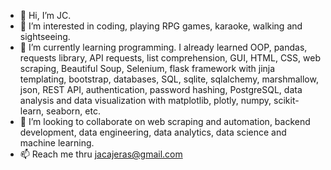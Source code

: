 - 👋 Hi, I’m JC.
- 👀 I’m interested in coding, playing RPG games, karaoke, walking and sightseeing.
- 🌱 I’m currently learning programming. I already learned OOP, pandas, requests library, API requests, list comprehension, GUI, HTML, CSS, web scraping, Beautiful Soup, Selenium, flask framework with jinja templating, bootstrap, databases, SQL, sqlite, sqlalchemy, marshmallow, json, REST API, authentication, password hashing, PostgreSQL,  data analysis and data visualization with matplotlib, plotly, numpy, scikit-learn, seaborn, etc.
- 💞️ I’m looking to collaborate on web scraping and automation, backend development, data engineering, data analytics, data science and machine learning.
- 📫 Reach me thru jacajeras@gmail.com

<!---
Jhenda2022/Jhenda2022 is a ✨ special ✨ repository because its `README.md` (this file) appears on your GitHub profile.
You can click the Preview link to take a look at your changes.
--->
